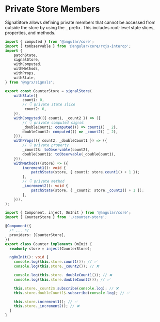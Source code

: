 # Private Store Members

SignalStore allows defining private members that cannot be accessed from outside the store by using the `_` prefix.
This includes root-level state slices, properties, and methods.

<code-tabs linenums="false">
<code-pane header="counter-store.ts">

```ts
import { computed } from '@angular/core';
import { toObservable } from '@angular/core/rxjs-interop';
import {
    patchState,
    signalStore,
    withComputed,
    withMethods,
    withProps,
    withState,
} from '@ngrx/signals';

export const CounterStore = signalStore(
    withState({
        count1: 0,
        // 👇 private state slice
        _count2: 0,
    }),
    withComputed(({ count1, _count2 }) => ({
        // 👇 private computed signal
        _doubleCount1: computed(() => count1() _ 2),
        doubleCount2: computed(() => _count2() _ 2),
    })),
    withProps(({ count2, _doubleCount1 }) => ({
        // 👇 private property
        _count2$: toObservable(count2),
        doubleCount1$: toObservable(_doubleCount1),
    })),
    withMethods((store) => ({
        increment1(): void {
            patchState(store, { count1: store.count1() + 1 });
        },
        // 👇 private method
        _increment2(): void {
            patchState(store, { _count2: store._count2() + 1 });
        },
    })),
);
```

</code-pane>

<code-pane header="counter.ts">

```ts
import { Component, inject, OnInit } from '@angular/core';
import { CounterStore } from './counter-store';

@Component({
  /* ... */
  providers: [CounterStore],
})
export class Counter implements OnInit {
  readonly store = inject(CounterStore);

  ngOnInit(): void {
    console.log(this.store.count1()); // ✅
    console.log(this.store._count2()); // ❌

    console.log(this.store._doubleCount1()); // ❌
    console.log(this.store.doubleCount2()); // ✅

    this.store._count2$.subscribe(console.log); // ❌
    this.store.doubleCount1$.subscribe(console.log); // ✅

    this.store.increment1(); // ✅
    this.store._increment2(); // ❌
  }
}
```

</code-pane>
</code-tabs>
